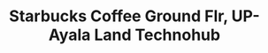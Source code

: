 ---
addr: ' Ground Flr, UP-Ayala Land Technohub'
city: Quezon City
country: Philippines
description: Ground Flr, UP-Ayala Land Technohub (Commonwealth Ave) Quezon City Quezon
  City
id: 4b62e94ff964a52086582ae3
lat: 14.657795389294346
lng: 121.0560794058001
title: Starbucks Coffee Ground Flr, UP-Ayala Land Technohub
venue: Starbucks Coffee
---
